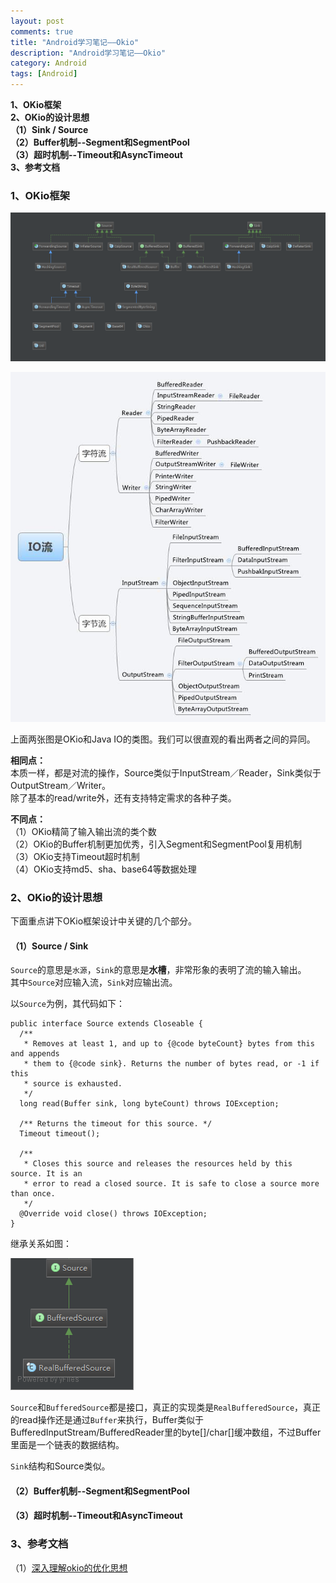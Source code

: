 ```yaml
---
layout: post
comments: true
title: "Android学习笔记——Okio"
description: "Android学习笔记——Okio"
category: Android
tags: [Android]
---
```


**1、OKio框架**    
**2、OKio的设计思想**    
**（1）Sink / Source**    
**（2）Buffer机制--Segment和SegmentPool**    
**（3）超时机制--Timeout和AsyncTimeout**    
**3、参考文档**

<!--more-->

### 1、OKio框架

![](/image/2018-04-16-learning-notes-okio/okio_framework.png)

![](/image/2018-04-16-learning-notes-okio/java_io_framework.png)

上面两张图是OKio和Java IO的类图。我们可以很直观的看出两者之间的异同。
    
**相同点：**    
本质一样，都是对流的操作，Source类似于InputStream／Reader，Sink类似于OutputStream／Writer。    
除了基本的read/write外，还有支持特定需求的各种子类。

**不同点：**    
（1）OKio精简了输入输出流的类个数    
（2）OKio的Buffer机制更加优秀，引入Segment和SegmentPool复用机制    
（3）OKio支持Timeout超时机制    
（4）OKio支持md5、sha、base64等数据处理    

### 2、OKio的设计思想    

下面重点讲下OKio框架设计中关键的几个部分。

#### （1）Source / Sink   

`Source`的意思是`水源`，`Sink`的意思是**水槽**，非常形象的表明了流的输入输出。    
其中`Source`对应输入流，`Sink`对应输出流。

以`Source`为例，其代码如下：

    public interface Source extends Closeable {
      /**
       * Removes at least 1, and up to {@code byteCount} bytes from this and appends
       * them to {@code sink}. Returns the number of bytes read, or -1 if this
       * source is exhausted.
       */
      long read(Buffer sink, long byteCount) throws IOException;

      /** Returns the timeout for this source. */
      Timeout timeout();

      /**
       * Closes this source and releases the resources held by this source. It is an
       * error to read a closed source. It is safe to close a source more than once.
       */
      @Override void close() throws IOException;
    }

继承关系如图：
 
 ![](/image/2018-04-16-learning-notes-okio/source.png)
 
`Source`和`BufferedSource`都是接口，真正的实现类是`RealBufferedSource`，真正的read操作还是通过`Buffer`来执行，Buffer类似于BufferedInputStream/BufferedReader里的byte[]/char[]缓冲数组，不过Buffer里面是一个链表的数据结构。

`Sink`结构和Source类似。

#### （2）Buffer机制--Segment和SegmentPool    



#### （3）超时机制--Timeout和AsyncTimeout    



### 3、参考文档

（1）[深入理解okio的优化思想](https://blog.csdn.net/zoudifei/article/details/51232711)    

